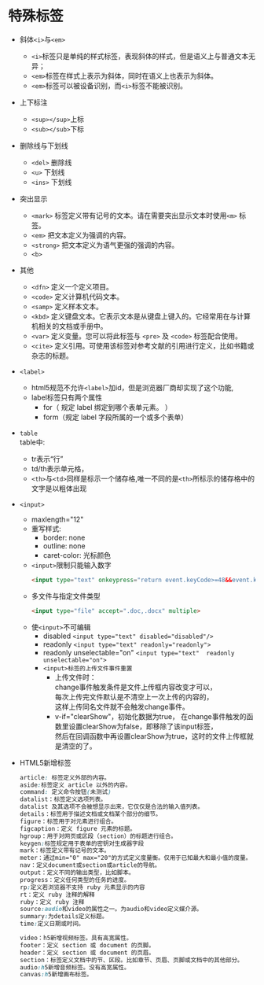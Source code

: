 # 特殊标签
- 斜体`<i>`与`<em>`
  * `<i>`标签只是单纯的样式标签，表现斜体的样式，但是语义上与普通文本无异；
  * `<em>`标签在样式上表示为斜体，同时在语义上也表示为斜体。
  * `<em>`标签可以被设备识别，而`<i>`标签不能被识别。
- 上下标注
  * `<sup></sup>`上标
  * `<sub></sub>`下标
- 删除线与下划线
  * `<del>` 删除线
  * `<u>` 下划线
  * `<ins>` 下划线
- 突出显示
  * `<mark>` 标签定义带有记号的文本。请在需要突出显示文本时使用`<m>` 标签。 
  * `<em>` 把文本定义为强调的内容。
  * `<strong>` 把文本定义为语气更强的强调的内容。 
  * `<b>`
- 其他
  * `<dfn>` 定义一个定义项目。 
  * `<code>` 定义计算机代码文本。
  * `<samp>` 定义样本文本。
  * `<kbd>` 定义键盘文本。它表示文本是从键盘上键入的。它经常用在与计算机相关的文档或手册中。 
  * `<var>` 定义变量。您可以将此标签与 `<pre>` 及 `<code>` 标签配合使用。
  * `<cite>` 定义引用。可使用该标签对参考文献的引用进行定义，比如书籍或杂志的标题。
- `<label>`
  - html5规范不允许`<label>`加id，但是浏览器厂商却实现了这个功能,
  - label标签只有两个属性
    * for（ 规定 label 绑定到哪个表单元素。 ）
    * form（规定 label 字段所属的一个或多个表单）
- `table`  
  table中:
  * tr表示“行”
  * td/th表示单元格，
  * `<th>`与`<td>`同样是标示一个储存格,唯一不同的是`<th>`所标示的储存格中的文字是以粗体出现
- `<input>`
  * maxlength="12"
  * 重写样式:
    - border: none
    - outline: none
    - caret-color: 光标颜色
  * `<input>`限制只能输入数字
    ```html
    <input type="text" onkeypress="return event.keyCode>=48&&event.keyCode<=57" pattern="/  [^a-zA-Z]/"/>
    ```
  * 多文件与指定文件类型
    ```html
    <input type="file" accept=".doc,.docx" multiple>
    ```
  * 使`<input>`不可编辑
    - disabled 
      `<input type="text" disabled="disabled"/>`
    - readonly 
      `<input type="text" readonly="readonly">`
    - readonly unselectable="on" 
      `<input type="text"  readonly  unselectable="on">`
    - `<input>标签的上传文件事件重置`
      * 上传文件时：  
        change事件触发条件是文件上传框内容改变才可以，  
        每次上传完文件默认是不清空上一次上传的内容的，  
        这样上传同名文件就不会触发change事件。
      * v-if="clearShow"，初始化数据为true，
        在change事件触发的函数里设置clearShow为false，即移除了该input标签，  
        然后在回调函数中再设置clearShow为true，这时的文件上传框就是清空的了。

- HTML5新增标签
  ```css
  article: 标签定义外部的内容。
  aside:标签定义 article 以外的内容。
  command: 定义命令按钮(未测试)
  datalist：标签定义选项列表。
  datalist 及其选项不会被想显示出来，它仅仅是合法的输入值列表。
  details：标签用于描述文档或文档某个部分的细节。
  figure：标签用于对元素进行组合。
  figcaption：定义 figure 元素的标题。
  hgroup：用于对网页或区段（section）的标题进行组合。
  keygen:标签规定用于表单的密钥对生成器字段
  mark：标签定义带有记号的文本。
  meter：通过min="0" max="20"的方式定义度量衡。仅用于已知最大和最小值的度量。
  nav：定义document或section或article的导航。
  output：定义不同的输出类型，比如脚本。
  progress：定义任何类型的任务的进度。
  rp:定义若浏览器不支持 ruby 元素显示的内容
  rt：定义 ruby 注释的解释
  ruby：定义 ruby 注释
  source:audio和video的属性之一。为audio和video定义媒介源。
  summary:为details定义标题。
  time:定义日期或时间。

  video：h5新增视频标签。具有高宽属性。
  footer：定义 section 或 document 的页脚。
  header：定义 section 或 document 的页眉。
  section：标签定义文档中的节、区段。比如章节、页眉、页脚或文档中的其他部分。
  audio:h5新增音频标签。没有高宽属性。
  canvas:h5新增画布标签。
  ```


